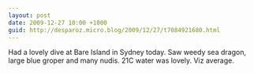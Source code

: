 ```yaml
---
layout: post
date: 2009-12-27 10:00 +1000
guid: http://desparoz.micro.blog/2009/12/27/t7084921680.html
---
```

Had a lovely dive at Bare Island in Sydney today. Saw weedy sea dragon, large blue groper and many nudis. 21C water was lovely. Viz average.
